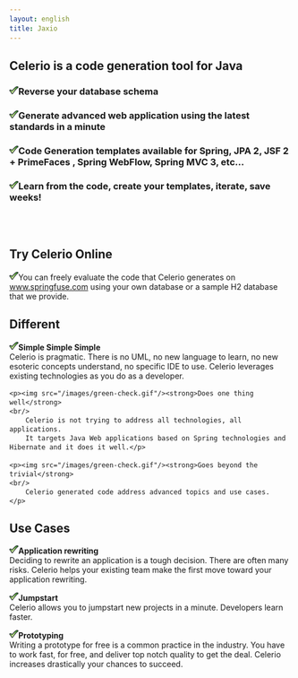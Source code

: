 ```yaml
---
layout: english
title: Jaxio
---
```


<div>
<style>
div#message {
	background-color: lightgrey;
}
#actualites ul li {
	margin-left: 0px;
}

</style>
<section id="message" class="span-24 last">
	<h1>Celerio is a code generation tool for Java</h1>
	<h3>
		<img src="/images/green-check.gif"/>Reverse your database schema
	</h3>
	<h3>
		<img src="/images/green-check.gif"/>Generate advanced web application using the latest standards in a minute
	</h3>
	<h3>
		<img src="/images/green-check.gif"/>Code Generation templates available for Spring, JPA 2, JSF 2 + PrimeFaces , Spring WebFlow, Spring MVC 3, etc...
	</h3>
	<h3>
		<img src="/images/green-check.gif"/>Learn from the code, create your templates, iterate, save weeks!
	</h3>
	<br/>
	<br/>
</section>
<section id="springfuse" class="span-8">
	<h1>Try Celerio Online</h1>
	<p>
		<img src="/images/green-check.gif"/>You can freely evaluate the code that Celerio generates on <a href="http://www.springfuse.com/">www.springfuse.com</a> 
		using your own database or a sample H2 database that we provide.  
	</p>
</section>
<section id="success-story" class="span-8">
	<h1>Different</h1>
	<p><img src="/images/green-check.gif"/><strong>Simple Simple Simple</strong>
	<br/>
		Celerio is pragmatic. There is no UML, no new language to learn, no new esoteric concepts understand, no specific IDE to use.
		Celerio leverages existing technologies as you do as a developer.
	</p>

	<p><img src="/images/green-check.gif"/><strong>Does one thing well</strong>
	<br/>
		Celerio is not trying to address all technologies, all applications.
		It targets Java Web applications based on Spring technologies and Hibernate and it does it well.</p>

	<p><img src="/images/green-check.gif"/><strong>Goes beyond the trivial</strong>
	<br/>
		Celerio generated code address advanced topics and use cases.
	</p>

</section>
<section id="actualites" class="span-8 last">
	<h1>Use Cases</h1>

<p><img src="/images/green-check.gif"/><strong>Application rewriting</strong>
<br/>Deciding to rewrite an application is a tough decision. 
There are often many risks. Celerio helps your existing team make the first move toward your application rewriting.</p>

<p><img src="/images/green-check.gif"/><strong>Jumpstart</strong>
<br/>Celerio allows you to jumpstart new projects in a minute. Developers learn faster.
</p>

<p><img src="/images/green-check.gif"/><strong>Prototyping</strong>
<br/>Writing a prototype for free is a common practice in the industry.
You have to work fast, for free, and deliver top notch quality to get the deal.
Celerio increases drastically your chances to succeed.</p>


</section>
</div>
